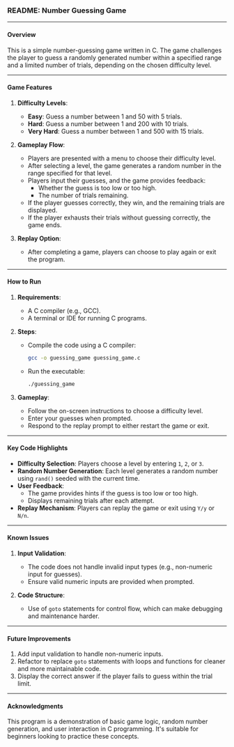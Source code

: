 

### README: Number Guessing Game

---

#### **Overview**
This is a simple number-guessing game written in C. The game challenges the player to guess a randomly generated number within a specified range and a limited number of trials, depending on the chosen difficulty level.

---

#### **Game Features**
1. **Difficulty Levels**:
   - **Easy**: Guess a number between 1 and 50 with 5 trials.
   - **Hard**: Guess a number between 1 and 200 with 10 trials.
   - **Very Hard**: Guess a number between 1 and 500 with 15 trials.

2. **Gameplay Flow**:
   - Players are presented with a menu to choose their difficulty level.
   - After selecting a level, the game generates a random number in the range specified for that level.
   - Players input their guesses, and the game provides feedback:
     - Whether the guess is too low or too high.
     - The number of trials remaining.
   - If the player guesses correctly, they win, and the remaining trials are displayed.
   - If the player exhausts their trials without guessing correctly, the game ends.

3. **Replay Option**:
   - After completing a game, players can choose to play again or exit the program.

---

#### **How to Run**
1. **Requirements**:
   - A C compiler (e.g., GCC).
   - A terminal or IDE for running C programs.

2. **Steps**:
   - Compile the code using a C compiler:
     ```bash
     gcc -o guessing_game guessing_game.c
     ```
   - Run the executable:
     ```bash
     ./guessing_game
     ```

3. **Gameplay**:
   - Follow the on-screen instructions to choose a difficulty level.
   - Enter your guesses when prompted.
   - Respond to the replay prompt to either restart the game or exit.

---

#### **Key Code Highlights**
- **Difficulty Selection**: Players choose a level by entering `1`, `2`, or `3`.
- **Random Number Generation**: Each level generates a random number using `rand()` seeded with the current time.
- **User Feedback**:
  - The game provides hints if the guess is too low or too high.
  - Displays remaining trials after each attempt.
- **Replay Mechanism**: Players can replay the game or exit using `Y/y` or `N/n`.

---

#### **Known Issues**
1. **Input Validation**:
   - The code does not handle invalid input types (e.g., non-numeric input for guesses).
   - Ensure valid numeric inputs are provided when prompted.

2. **Code Structure**:
   - Use of `goto` statements for control flow, which can make debugging and maintenance harder.

---

#### **Future Improvements**
1. Add input validation to handle non-numeric inputs.
2. Refactor to replace `goto` statements with loops and functions for cleaner and more maintainable code.
3. Display the correct answer if the player fails to guess within the trial limit.

---

#### **Acknowledgments**
This program is a demonstration of basic game logic, random number generation, and user interaction in C programming. It's suitable for beginners looking to practice these concepts.
